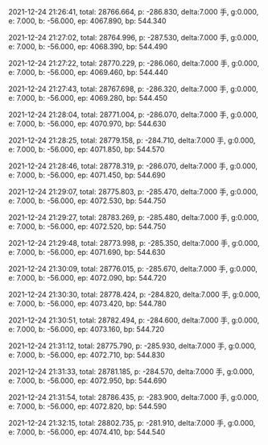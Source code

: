 2021-12-24 21:26:41, total: 28766.664, p: -286.830, delta:7.000 手, g:0.000, e: 7.000, b: -56.000, ep: 4067.890, bp: 544.340

2021-12-24 21:27:02, total: 28764.996, p: -287.530, delta:7.000 手, g:0.000, e: 7.000, b: -56.000, ep: 4068.390, bp: 544.490

2021-12-24 21:27:22, total: 28770.229, p: -286.060, delta:7.000 手, g:0.000, e: 7.000, b: -56.000, ep: 4069.460, bp: 544.440

2021-12-24 21:27:43, total: 28767.698, p: -286.320, delta:7.000 手, g:0.000, e: 7.000, b: -56.000, ep: 4069.280, bp: 544.450

2021-12-24 21:28:04, total: 28771.004, p: -286.070, delta:7.000 手, g:0.000, e: 7.000, b: -56.000, ep: 4070.970, bp: 544.630

2021-12-24 21:28:25, total: 28779.158, p: -284.710, delta:7.000 手, g:0.000, e: 7.000, b: -56.000, ep: 4071.850, bp: 544.570

2021-12-24 21:28:46, total: 28778.319, p: -286.070, delta:7.000 手, g:0.000, e: 7.000, b: -56.000, ep: 4071.450, bp: 544.690

2021-12-24 21:29:07, total: 28775.803, p: -285.470, delta:7.000 手, g:0.000, e: 7.000, b: -56.000, ep: 4072.530, bp: 544.750

2021-12-24 21:29:27, total: 28783.269, p: -285.480, delta:7.000 手, g:0.000, e: 7.000, b: -56.000, ep: 4072.520, bp: 544.750

2021-12-24 21:29:48, total: 28773.998, p: -285.350, delta:7.000 手, g:0.000, e: 7.000, b: -56.000, ep: 4071.690, bp: 544.630

2021-12-24 21:30:09, total: 28776.015, p: -285.670, delta:7.000 手, g:0.000, e: 7.000, b: -56.000, ep: 4072.090, bp: 544.720

2021-12-24 21:30:30, total: 28778.424, p: -284.820, delta:7.000 手, g:0.000, e: 7.000, b: -56.000, ep: 4073.420, bp: 544.780

2021-12-24 21:30:51, total: 28782.494, p: -284.600, delta:7.000 手, g:0.000, e: 7.000, b: -56.000, ep: 4073.160, bp: 544.720

2021-12-24 21:31:12, total: 28775.790, p: -285.930, delta:7.000 手, g:0.000, e: 7.000, b: -56.000, ep: 4072.710, bp: 544.830

2021-12-24 21:31:33, total: 28781.185, p: -284.570, delta:7.000 手, g:0.000, e: 7.000, b: -56.000, ep: 4072.950, bp: 544.690

2021-12-24 21:31:54, total: 28786.435, p: -283.900, delta:7.000 手, g:0.000, e: 7.000, b: -56.000, ep: 4072.820, bp: 544.590

2021-12-24 21:32:15, total: 28802.735, p: -281.910, delta:7.000 手, g:0.000, e: 7.000, b: -56.000, ep: 4074.410, bp: 544.540